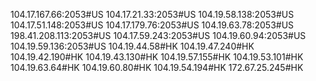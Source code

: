 104.17.167.66:2053#US
104.17.21.33:2053#US
104.19.58.138:2053#US
104.17.51.148:2053#US
104.17.179.76:2053#US
104.19.63.78:2053#US
198.41.208.113:2053#US
104.17.59.243:2053#US
104.19.60.94:2053#US
104.19.59.136:2053#US
104.19.44.58#HK
104.19.47.240#HK
104.19.42.190#HK
104.19.43.130#HK
104.19.57.155#HK
104.19.53.101#HK
104.19.63.64#HK
104.19.60.80#HK
104.19.54.194#HK
172.67.25.245#HK


